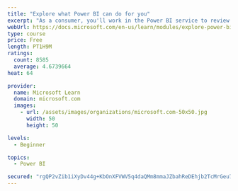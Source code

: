 ```yaml
---
title: "Explore what Power BI can do for you"
excerpt: "As a consumer, you'll work in the Power BI service to review and interact with content that has been shared with you. This module provides the foundational information that you need to work effectively in the Power BI service."
webUrl: https://docs.microsoft.com/en-us/learn/modules/explore-power-bi-service/
type: course
price: Free
length: PT1H9M
ratings:
  count: 8585
  average: 4.6739664
heat: 64

provider:
  name: Microsoft Learn
  domain: microsoft.com
  images:
    - url: /assets/images/organizations/microsoft.com-50x50.jpg
      width: 50
      height: 50

levels:
  - Beginner

topics:
  - Power BI

secured: "rgQP2vZib1iXyDv44g+KbOnXFVWV5q4daQMm8mmaJZbahReDEhjb2TcMrGeu7oAOIo/Gvp4YKE0TP4NejJuWPFYQKk70WeJoszE+mK8V/tCPJYJ3OubcNFMOVO2oCyHw1Uwn6Cb2D0V2PVmm3O3tNO3Nv94gzJv50mWiRa15cQ4dM7Zou+zOD5riLYHsfIaeR2MpUYKzG9c4nA2jlyeGSDR/FXNdBoUQhgS9CiauDpr0qeWvNFzECrQanAuvfledonKU85PviJLE7wycaux/3eC7bIBvUMvidcTDiWRQYSUcwsbhKFbV2JXw4zasDoXkFAQM9HDnUQIb7f6f/qnFXRCZuUCxTu63iDExxzolUz6Uy1Vp7xPD7DUNi6oa0s4PbKIB9/K7Sd+VL2sHLyMTU8/OH3qyHDvj6N71nQFbBJo=;V+Kv3oniLNgwW4XzNxfyAA=="
---
```


